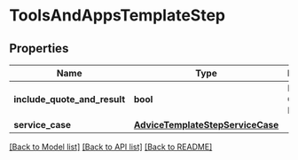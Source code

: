 # ToolsAndAppsTemplateStep

## Properties
Name | Type | Description | Notes
------------ | ------------- | ------------- | -------------
**include_quote_and_result** | **bool** | Include Quote and Result | [optional] 
**service_case** | [**AdviceTemplateStepServiceCase**](AdviceTemplateStepServiceCase.md) |  | [optional] 

[[Back to Model list]](../README.md#documentation-for-models) [[Back to API list]](../README.md#documentation-for-api-endpoints) [[Back to README]](../README.md)


